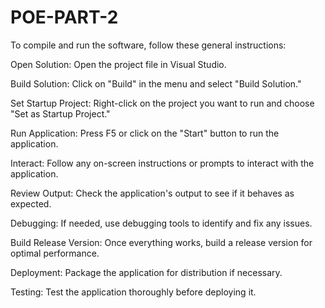 # POE-PART-2

To compile and run the software, follow these general instructions:

Open Solution: Open the project file in Visual Studio.

Build Solution: Click on "Build" in the menu and select "Build Solution."

Set Startup Project: Right-click on the project you want to run and choose "Set as Startup Project."

Run Application: Press F5 or click on the "Start" button to run the application.

Interact: Follow any on-screen instructions or prompts to interact with the application.

Review Output: Check the application's output to see if it behaves as expected.

Debugging: If needed, use debugging tools to identify and fix any issues.

Build Release Version: Once everything works, build a release version for optimal performance.

Deployment: Package the application for distribution if necessary.

Testing: Test the application thoroughly before deploying it.





